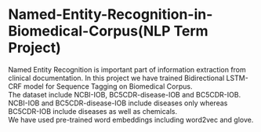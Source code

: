 # Named-Entity-Recognition-in-Biomedical-Corpus(NLP Term Project)

Named Entity Recognition is important part of information extraction from clinical documentation.
In this project we have trained Bidirectional LSTM-CRF model for Sequence Tagging on Biomedical Corpus.\
The dataset include NCBI-IOB, BC5CDR-disease-IOB and BC5CDR-IOB. NCBI-IOB and BC5CDR-disease-IOB include diseases only
whereas BC5CDR-IOB include diseases as well as chemicals.\
We have used pre-trained word embeddings including word2vec and glove.

